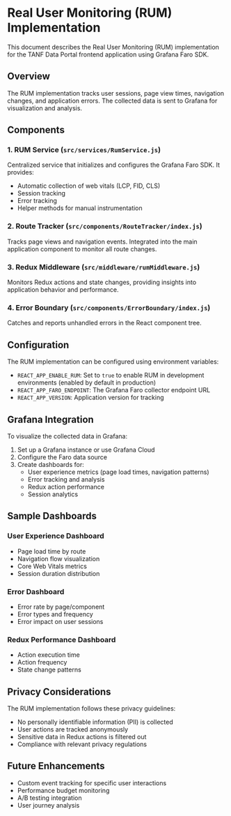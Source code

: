 # Real User Monitoring (RUM) Implementation

This document describes the Real User Monitoring (RUM) implementation for the TANF Data Portal frontend application using Grafana Faro SDK.

## Overview

The RUM implementation tracks user sessions, page view times, navigation changes, and application errors. The collected data is sent to Grafana for visualization and analysis.

## Components

### 1. RUM Service (`src/services/RumService.js`)

Centralized service that initializes and configures the Grafana Faro SDK. It provides:

- Automatic collection of web vitals (LCP, FID, CLS)
- Session tracking
- Error tracking
- Helper methods for manual instrumentation

### 2. Route Tracker (`src/components/RouteTracker/index.js`)

Tracks page views and navigation events. Integrated into the main application component to monitor all route changes.

### 3. Redux Middleware (`src/middleware/rumMiddleware.js`)

Monitors Redux actions and state changes, providing insights into application behavior and performance.

### 4. Error Boundary (`src/components/ErrorBoundary/index.js`)

Catches and reports unhandled errors in the React component tree.

## Configuration

The RUM implementation can be configured using environment variables:

- `REACT_APP_ENABLE_RUM`: Set to `true` to enable RUM in development environments (enabled by default in production)
- `REACT_APP_FARO_ENDPOINT`: The Grafana Faro collector endpoint URL
- `REACT_APP_VERSION`: Application version for tracking

## Grafana Integration

To visualize the collected data in Grafana:

1. Set up a Grafana instance or use Grafana Cloud
2. Configure the Faro data source
3. Create dashboards for:
   - User experience metrics (page load times, navigation patterns)
   - Error tracking and analysis
   - Redux action performance
   - Session analytics

## Sample Dashboards

### User Experience Dashboard

- Page load time by route
- Navigation flow visualization
- Core Web Vitals metrics
- Session duration distribution

### Error Dashboard

- Error rate by page/component
- Error types and frequency
- Error impact on user sessions

### Redux Performance Dashboard

- Action execution time
- Action frequency
- State change patterns

## Privacy Considerations

The RUM implementation follows these privacy guidelines:

- No personally identifiable information (PII) is collected
- User actions are tracked anonymously
- Sensitive data in Redux actions is filtered out
- Compliance with relevant privacy regulations

## Future Enhancements

- Custom event tracking for specific user interactions
- Performance budget monitoring
- A/B testing integration
- User journey analysis
